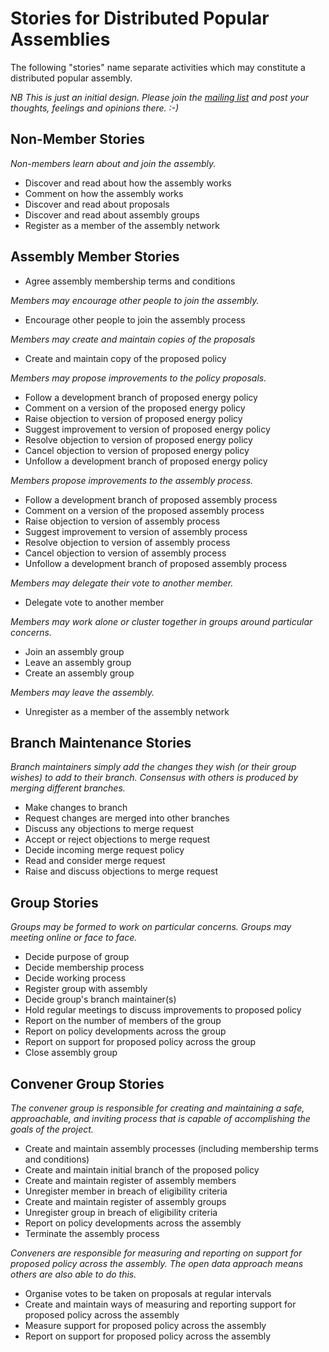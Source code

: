 Stories for Distributed Popular Assemblies
==========================================

The following "stories" name separate activities which may constitute a distributed popular assembly.

*NB This is just an initial design. Please join the [mailing list](http://lists.appropriatesoftware.org/mailman/listinfo/paes-discuss) and post your thoughts, feelings and opinions there. :-)*

Non-Member Stories
------------------

*Non-members learn about and join the assembly.*

* Discover and read about how the assembly works
* Comment on how the assembly works
* Discover and read about proposals
* Discover and read about assembly groups
* Register as a member of the assembly network

Assembly Member Stories
-----------------------

* Agree assembly membership terms and conditions

*Members may encourage other people to join the assembly.*

* Encourage other people to join the assembly process

*Members may create and maintain copies of the proposals*

* Create and maintain copy of the proposed policy

*Members may propose improvements to the policy proposals.*

* Follow a development branch of proposed energy policy
* Comment on a version of the proposed energy policy
* Raise objection to version of proposed energy policy
* Suggest improvement to version of proposed energy policy
* Resolve objection to version of proposed energy policy
* Cancel objection to version of proposed energy policy
* Unfollow a development branch of proposed energy policy

*Members propose improvements to the assembly process.*

* Follow a development branch of proposed assembly process
* Comment on a version of the proposed assembly process
* Raise objection to version of assembly process
* Suggest improvement to version of assembly process
* Resolve objection to version of assembly process
* Cancel objection to version of assembly process
* Unfollow a development branch of proposed assembly process

*Members may delegate their vote to another member.*

* Delegate vote to another member

*Members may work alone or cluster together in groups around particular concerns.*

* Join an assembly group
* Leave an assembly group
* Create an assembly group

*Members may leave the assembly.*

* Unregister as a member of the assembly network


Branch Maintenance Stories
--------------------------

*Branch maintainers simply add the changes they wish (or their group wishes) to add to their branch. Consensus with others is produced by merging different branches.*

* Make changes to branch
* Request changes are merged into other branches
* Discuss any objections to merge request
* Accept or reject objections to merge request
* Decide incoming merge request policy
* Read and consider merge request
* Raise and discuss objections to merge request

Group Stories
-------------

*Groups may be formed to work on particular concerns. Groups may meeting online or face to face.*

* Decide purpose of group
* Decide membership process
* Decide working process
* Register group with assembly
* Decide group's branch maintainer(s)
* Hold regular meetings to discuss improvements to proposed policy
* Report on the number of members of the group
* Report on policy developments across the group
* Report on support for proposed policy across the group
* Close assembly group

Convener Group Stories
----------------------

*The convener group is responsible for creating and maintaining a safe, approachable, and inviting process that is capable of accomplishing the goals of the project.*

* Create and maintain assembly processes (including membership terms and conditions)
* Create and maintain initial branch of the proposed policy
* Create and maintain register of assembly members
* Unregister member in breach of eligibility criteria
* Create and maintain register of assembly groups
* Unregister group in breach of eligibility criteria
* Report on policy developments across the assembly
* Terminate the assembly process

*Conveners are responsible for measuring and reporting on support for proposed policy across the assembly. The open data approach means others are also able to do this.*

* Organise votes to be taken on proposals at regular intervals
* Create and maintain ways of measuring and reporting support for proposed policy across the assembly
* Measure support for proposed policy across the assembly
* Report on support for proposed policy across the assembly
